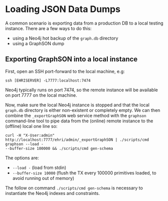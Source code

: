 Loading JSON Data Dumps
=======================

A common scenario is exporting data from a production DB to a local testing instance. There are a
few ways to do this:

 - using a Neo4j hot backup of the `graph.db` directory
 - using a GraphSON dump
 

## Exporting GraphSON into a local instance

First, open an SSH port-forward to the local machine, e.g:

    ssh [EHRISERVER] -L7777:localhost:7474

Neo4j typically runs on port 7474, so the remote instance will be available on port 7777 on the 
local machine.

Now, make sure the local Neo4j instance is stopped and that the local `graph.db` directory is
either non-existent or completely empty. We can then combine the `_exportGraphSON` web service
method with the `graphson` command-line tool to pipe data from the (online) remote instance to
the (offline) local one line so:

    curl -H "X-User:admin" http://localhost:7777/ehri/admin/_exportGraphSON | ./scripts/cmd graphson --load - 
    --buffer-size 100000 && ./scripts/cmd gen-schema

The options are:

 - `--load -` (load from stdin)
 - `--buffer-size 10000` (flush the TX every 100000 primitives loaded, to avoid running out of memory)
 
The follow on command `./scripts/cmd gen-schema` is necessary to instantiate the Neo4j indexes
and constraints.